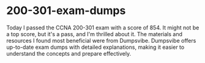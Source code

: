 # 200-301-exam-dumps
Today I passed the CCNA 200-301 exam with a score of 854. It might not be a top score, but it's a pass, and I'm thrilled about it. The materials and resources I found most beneficial were from Dumpsvibe. Dumpsvibe offers up-to-date exam dumps with detailed explanations, making it easier to understand the concepts and prepare effectively.
